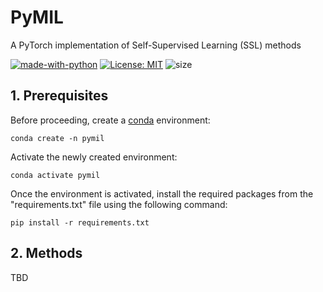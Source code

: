 # PyMIL

A PyTorch implementation of Self-Supervised Learning (SSL) methods

[![made-with-python](https://img.shields.io/badge/Made%20with-Python-1f425f.svg)](https://www.python.org/)
[![License: MIT](https://img.shields.io/badge/License-MIT-yellow.svg)](https://github.com/giakou4/pymil/LICENSE)
![size](https://img.shields.io/github/languages/code-size/giakou4/pymil)

## 1. Prerequisites

Before proceeding, create a [conda](https://docs.conda.io/projects/conda/en/latest/user-guide/install/index.html) environment:

```shell
conda create -n pymil
```
   
Activate the newly created environment:

```shell
conda activate pymil
```

Once the environment is activated, install the required packages from the "requirements.txt" file using the following command:

```shell
pip install -r requirements.txt
```

## 2. Methods

TBD
